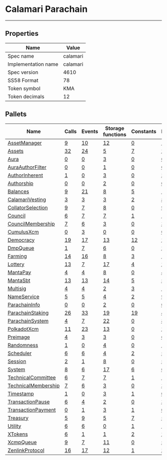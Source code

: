 # Calamari Parachain

---------

## Properties
| Name | Value |
| -------- | -------- |
| Spec name     | calamari     |
| Implementation name     | calamari     |
| Spec version     | 4610     |
| SS58 Format     | 78     |
| Token symbol      | KMA     |
| Token decimals      | 12     |

## Pallets
| Name | Calls | Events | Storage functions | Constants | Errors |
| -------- | -------- | -------- | -------- | -------- | -------- |
| [AssetManager](assetmanager.md) | [9](assetmanager.md#calls) | [10](assetmanager.md#events) | [12](assetmanager.md#storage-functions) | [0](assetmanager.md#constants) | [13](assetmanager.md#errors) |
| [Assets](assets.md) | [32](assets.md#calls) | [24](assets.md#events) | [5](assets.md#storage-functions) | [7](assets.md#constants) | [20](assets.md#errors) |
| [Aura](aura.md) | [0](aura.md#calls) | [0](aura.md#events) | [3](aura.md#storage-functions) | [0](aura.md#constants) | [0](aura.md#errors) |
| [AuraAuthorFilter](auraauthorfilter.md) | [0](auraauthorfilter.md#calls) | [0](auraauthorfilter.md#events) | [1](auraauthorfilter.md#storage-functions) | [0](auraauthorfilter.md#constants) | [0](auraauthorfilter.md#errors) |
| [AuthorInherent](authorinherent.md) | [1](authorinherent.md#calls) | [0](authorinherent.md#events) | [3](authorinherent.md#storage-functions) | [0](authorinherent.md#constants) | [3](authorinherent.md#errors) |
| [Authorship](authorship.md) | [0](authorship.md#calls) | [0](authorship.md#events) | [2](authorship.md#storage-functions) | [0](authorship.md#constants) | [0](authorship.md#errors) |
| [Balances](balances.md) | [9](balances.md#calls) | [21](balances.md#events) | [8](balances.md#storage-functions) | [5](balances.md#constants) | [10](balances.md#errors) |
| [CalamariVesting](calamarivesting.md) | [3](calamarivesting.md#calls) | [3](calamarivesting.md#events) | [3](calamarivesting.md#storage-functions) | [2](calamarivesting.md#constants) | [8](calamarivesting.md#errors) |
| [CollatorSelection](collatorselection.md) | [9](collatorselection.md#calls) | [7](collatorselection.md#events) | [8](collatorselection.md#storage-functions) | [0](collatorselection.md#constants) | [9](collatorselection.md#errors) |
| [Council](council.md) | [6](council.md#calls) | [7](council.md#events) | [7](council.md#storage-functions) | [1](council.md#constants) | [10](council.md#errors) |
| [CouncilMembership](councilmembership.md) | [7](councilmembership.md#calls) | [6](councilmembership.md#events) | [3](councilmembership.md#storage-functions) | [0](councilmembership.md#constants) | [3](councilmembership.md#errors) |
| [CumulusXcm](cumulusxcm.md) | [0](cumulusxcm.md#calls) | [3](cumulusxcm.md#events) | [0](cumulusxcm.md#storage-functions) | [0](cumulusxcm.md#constants) | [0](cumulusxcm.md#errors) |
| [Democracy](democracy.md) | [19](democracy.md#calls) | [17](democracy.md#events) | [13](democracy.md#storage-functions) | [12](democracy.md#constants) | [24](democracy.md#errors) |
| [DmpQueue](dmpqueue.md) | [1](dmpqueue.md#calls) | [7](dmpqueue.md#events) | [6](dmpqueue.md#storage-functions) | [0](dmpqueue.md#constants) | [2](dmpqueue.md#errors) |
| [Farming](farming.md) | [14](farming.md#calls) | [16](farming.md#events) | [8](farming.md#storage-functions) | [3](farming.md#constants) | [12](farming.md#errors) |
| [Lottery](lottery.md) | [13](lottery.md#calls) | [7](lottery.md#events) | [17](lottery.md#storage-functions) | [4](lottery.md#constants) | [22](lottery.md#errors) |
| [MantaPay](mantapay.md) | [4](mantapay.md#calls) | [4](mantapay.md#events) | [8](mantapay.md#storage-functions) | [0](mantapay.md#constants) | [42](mantapay.md#errors) |
| [MantaSbt](mantasbt.md) | [13](mantasbt.md#calls) | [13](mantasbt.md#events) | [14](mantasbt.md#storage-functions) | [5](mantasbt.md#constants) | [56](mantasbt.md#errors) |
| [Multisig](multisig.md) | [4](multisig.md#calls) | [4](multisig.md#events) | [2](multisig.md#storage-functions) | [3](multisig.md#constants) | [14](multisig.md#errors) |
| [NameService](nameservice.md) | [5](nameservice.md#calls) | [5](nameservice.md#events) | [4](nameservice.md#storage-functions) | [2](nameservice.md#constants) | [9](nameservice.md#errors) |
| [ParachainInfo](parachaininfo.md) | [0](parachaininfo.md#calls) | [0](parachaininfo.md#events) | [2](parachaininfo.md#storage-functions) | [0](parachaininfo.md#constants) | [0](parachaininfo.md#errors) |
| [ParachainStaking](parachainstaking.md) | [26](parachainstaking.md#calls) | [33](parachainstaking.md#events) | [19](parachainstaking.md#storage-functions) | [19](parachainstaking.md#constants) | [45](parachainstaking.md#errors) |
| [ParachainSystem](parachainsystem.md) | [4](parachainsystem.md#calls) | [7](parachainsystem.md#events) | [22](parachainsystem.md#storage-functions) | [0](parachainsystem.md#constants) | [8](parachainsystem.md#errors) |
| [PolkadotXcm](polkadotxcm.md) | [11](polkadotxcm.md#calls) | [23](polkadotxcm.md#events) | [13](polkadotxcm.md#storage-functions) | [0](polkadotxcm.md#constants) | [20](polkadotxcm.md#errors) |
| [Preimage](preimage.md) | [4](preimage.md#calls) | [3](preimage.md#events) | [3](preimage.md#storage-functions) | [0](preimage.md#constants) | [6](preimage.md#errors) |
| [Randomness](randomness.md) | [1](randomness.md#calls) | [0](randomness.md#events) | [4](randomness.md#storage-functions) | [0](randomness.md#constants) | [1](randomness.md#errors) |
| [Scheduler](scheduler.md) | [6](scheduler.md#calls) | [6](scheduler.md#events) | [4](scheduler.md#storage-functions) | [2](scheduler.md#constants) | [5](scheduler.md#errors) |
| [Session](session.md) | [2](session.md#calls) | [1](session.md#events) | [8](session.md#storage-functions) | [0](session.md#constants) | [5](session.md#errors) |
| [System](system.md) | [8](system.md#calls) | [6](system.md#events) | [17](system.md#storage-functions) | [6](system.md#constants) | [6](system.md#errors) |
| [TechnicalCommittee](technicalcommittee.md) | [6](technicalcommittee.md#calls) | [7](technicalcommittee.md#events) | [7](technicalcommittee.md#storage-functions) | [1](technicalcommittee.md#constants) | [10](technicalcommittee.md#errors) |
| [TechnicalMembership](technicalmembership.md) | [7](technicalmembership.md#calls) | [6](technicalmembership.md#events) | [3](technicalmembership.md#storage-functions) | [0](technicalmembership.md#constants) | [3](technicalmembership.md#errors) |
| [Timestamp](timestamp.md) | [1](timestamp.md#calls) | [0](timestamp.md#events) | [3](timestamp.md#storage-functions) | [1](timestamp.md#constants) | [0](timestamp.md#errors) |
| [TransactionPause](transactionpause.md) | [6](transactionpause.md#calls) | [4](transactionpause.md#events) | [2](transactionpause.md#storage-functions) | [0](transactionpause.md#constants) | [3](transactionpause.md#errors) |
| [TransactionPayment](transactionpayment.md) | [0](transactionpayment.md#calls) | [1](transactionpayment.md#events) | [3](transactionpayment.md#storage-functions) | [1](transactionpayment.md#constants) | [0](transactionpayment.md#errors) |
| [Treasury](treasury.md) | [5](treasury.md#calls) | [9](treasury.md#events) | [5](treasury.md#storage-functions) | [7](treasury.md#constants) | [5](treasury.md#errors) |
| [Utility](utility.md) | [6](utility.md#calls) | [6](utility.md#events) | [0](utility.md#storage-functions) | [1](utility.md#constants) | [1](utility.md#errors) |
| [XTokens](xtokens.md) | [6](xtokens.md#calls) | [1](xtokens.md#events) | [1](xtokens.md#storage-functions) | [2](xtokens.md#constants) | [20](xtokens.md#errors) |
| [XcmpQueue](xcmpqueue.md) | [9](xcmpqueue.md#calls) | [7](xcmpqueue.md#events) | [11](xcmpqueue.md#storage-functions) | [0](xcmpqueue.md#constants) | [5](xcmpqueue.md#errors) |
| [ZenlinkProtocol](zenlinkprotocol.md) | [16](zenlinkprotocol.md#calls) | [17](zenlinkprotocol.md#events) | [12](zenlinkprotocol.md#storage-functions) | [1](zenlinkprotocol.md#constants) | [34](zenlinkprotocol.md#errors) |